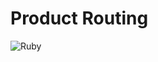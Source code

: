 [ruby-badge]: https://img.shields.io/badge/ruby-2.7.2-green

# Product Routing

![Ruby][ruby-badge]
